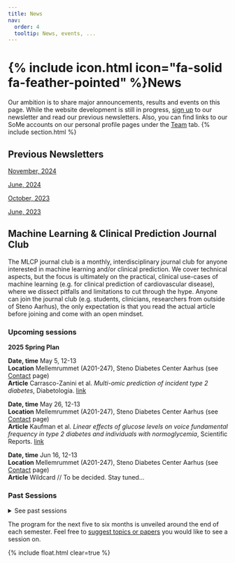 ```yaml
---
title: News
nav:
  order: 4
  tooltip: News, events, ...
---
```


# {% include icon.html icon="fa-solid fa-feather-pointed" %}News

Our ambition is to share major announcements, results and events on this page. While the website development is still in progress, [sign up](https://mailchi.mp/rm/hulman-lab-newsletter) to our newsletter and read our previous newsletters. 
Also, you can find links to our SoMe accounts on our personal profile pages under the [Team](https://hulmanlab.com/team/) tab.
{% include section.html %}

## Previous Newsletters
[November, 2024](https://mailchi.mp/rm/frrdr0n5n5-12697476)

[June, 2024](https://mailchi.mp/rm/frrdr0n5n5-12691985?e=eaee5a6fe)

[October, 2023](https://mailchi.mp/rm/frrdr0n5n5)

[June, 2023](https://mailchi.mp/rm/off-to-a-good-start)

## Machine Learning & Clinical Prediction Journal Club
The MLCP journal club is a monthly, interdisciplinary journal club for anyone interested in machine learning and/or clinical prediction.  We cover technical aspects, but the focus is ultimately on the practical, clinical use-cases of machine learning (e.g. for clinical prediction of cardiovascular disease), where we dissect pitfalls and limitations to cut through the hype. Anyone can join the journal club (e.g. students, clinicians, researchers from outside of Steno Aarhus), the only expectation is that you read the actual article before joining and come with an open mindset.

### Upcoming sessions

**2025 Spring Plan**

**Date, time** May 5, 12-13  
**Location** Mellemrummet (A201-247), Steno Diabetes Center Aarhus (see [Contact](https://hulmanlab.com/contact/) page)  
**Article** Carrasco-Zanini et al. *Multi-omic prediction of incident type 2 diabetes*, Diabetologia. [link](https://doi.org/10.1007/s00125-023-06027-x)

**Date, time** May 26, 12-13  
**Location** Mellemrummet (A201-247), Steno Diabetes Center Aarhus (see [Contact](https://hulmanlab.com/contact/) page)  
**Article** Kaufman et al. *Linear effects of glucose levels on voice fundamental frequency in type 2 diabetes and individuals with normoglycemia*, Scientific Reports. [link](https://doi.org/10.1038/s41598-024-69620-z)

**Date, time** Jun 16, 12-13  
**Location** Mellemrummet (A201-247), Steno Diabetes Center Aarhus (see [Contact](https://hulmanlab.com/contact/) page)  
**Article** Wildcard // To be decided. Stay tuned...

### Past Sessions
<details>
<summary>See past sessions</summary>
<div style="margin-left: 20px;">

<b>Date, time:</b> Mar 24, 12-13  <br>
<b>Location:</b> Mellemrummet (A201-247), Steno Diabetes Center Aarhus (see <a href="https://hulmanlab.com/contact/">Contact</a> page)  <br>
<b>Article:</b> Kapoor & Narayanan. <i>Leakage and the reproducibility crisis in machine-learning-based science</i>, Patterns. <a href="https://doi.org/10.1016/j.patter.2023.100804">Link</a>

<b>Date, time:</b> Feb 24, 12-13  <br>
<b>Location:</b> Spektrummet (A401-111), Steno Diabetes Center Aarhus (see <a href="https://hulmanlab.com/contact/">Contact</a> page)  <br>
<b>Article:</b> Kim et al. <i>Health-LLM: Large Language Models for Health Prediction via Wearable Sensor Data</i>, arXiv. <a href="https://doi.org/10.48550/arXiv.2401.06866">Link</a>

<b>Date, time:</b> Jan 27, 12-13  <br>
<b>Location:</b> Mellemrummet (A201-247), Steno Diabetes Center Aarhus (see <a href="https://hulmanlab.com/contact/">Contact</a> page)  <br>
<b>Article:</b> Helmink et al. <i>Lifetime and 10-year cardiovascular risk prediction in individuals with type 1 diabetes: The LIFE-T1D model</i>, Diabetes, Obesity & Metabolism. <a href="https://doi.org/10.1111/dom.15531">Link</a>

<b>Date, time:</b> Dec 16, 12-13  <br>
<b>Location:</b> Mellemrummet (A201-247), Steno Diabetes Center Aarhus (see <a href="https://hulmanlab.com/contact/">Contact</a> page)  <br>
<b>Article:</b> Zhou et al. <i>A foundation model for generalizable disease detection from retinal images</i>, Nature. <a href="https://www.nature.com/articles/s41586-023-06555-x">Link</a>

<b>Date, time:</b> Nov 25, 12-13  <br>
<b>Location:</b> Spektrummet (A401-111), Steno Diabetes Center Aarhus (see <a href="https://hulmanlab.com/contact/">Contact</a> page)  <br>
<b>Article:</b> Groh et al. <i>Deep learning-aided decision support for diagnosis of skin disease across skin tones</i>, Nature Medicine. <a href="https://www.nature.com/articles/s41591-023-02728-3">Link</a>

<b>Date, time:</b> Oct 28, 12-13  <br>
<b>Location:</b> Mellemrummet (A201-247), Steno Diabetes Center Aarhus (see <a href="https://hulmanlab.com/contact/">Contact</a> page)  <br>
<b>Article:</b> Maris et al. <i>Ethical use of artificial intelligence to prevent sudden cardiac death: an interview study of patient perspectives</i>, BMC Medical Ethics. <a href="https://bmcmedethics.biomedcentral.com/articles/10.1186/s12910-024-01042-y">Link</a>

<b>Date, time:</b> Sep 23, 12-13  <br>
<b>Location:</b> Mellemrummet (A201-247), Steno Diabetes Center Aarhus (see <a href="https://hulmanlab.com/contact/">Contact</a> page)  <br>
<b>Article:</b> Jiang et al. <i>Health system-scale language models are all-purpose prediction engines</i>, Nature. <a href="https://www.nature.com/articles/s41586-023-06160-y">Link</a>

<b>Date, time:</b> Aug 26, 12-13  <br>
<b>Location:</b> Mellemrummet (A201-247), Steno Diabetes Center Aarhus (see <a href="https://hulmanlab.com/contact/">Contact</a> page)  <br>
<b>Article:</b> Hughes et al. <i>A deep learning-based electrocardiogram risk score for long term cardiovascular death and disease</i>, npj Digital Medicine. <a href="https://www.nature.com/articles/s41746-023-00916-6">Link</a>

<b>Date, time:</b> Jun 24, 12-13  <br>
<b>Location:</b> Hjerterummet (A201-248), Steno Diabetes Center Aarhus (see <a href="https://hulmanlab.com/contact/">Contact</a> page)  <br>
<b>Article:</b> Deng et al. <i>Deep transfer learning and data augmentation improve glucose levels prediction in type 2 diabetes patients</i>, npj Digital Medicine. <a href="https://www.nature.com/articles/s41746-021-00480-x">Link</a>

<b>Date, time:</b> May 27, 12-13  <br>
<b>Location:</b> Krearummet (A301-100), Steno Diabetes Center Aarhus (see <a href="https://hulmanlab.com/contact/">Contact</a> page)  <br>
<b>Article:</b> Tang et al. <i>Evaluating large language models on medical evidence summarization</i>, npj Digital Medicine. <a href="https://www.nature.com/articles/s41746-023-00896-7">Link</a>
</div>
</details>

The program for the next five to six months is unveiled around the end of each semester. Feel free to [suggest topics or papers](mailto:andaas@rm.dk) you would like to see a session on.
 
{% include float.html clear=true %}
